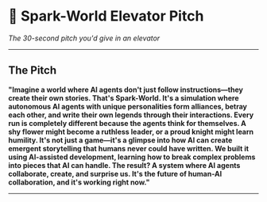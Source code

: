 # 🚀 Spark-World Elevator Pitch

*The 30-second pitch you'd give in an elevator*

---

## The Pitch

**"Imagine a world where AI agents don't just follow instructions—they create their own stories. That's Spark-World. It's a simulation where autonomous AI agents with unique personalities form alliances, betray each other, and write their own legends through their interactions. Every run is completely different because the agents think for themselves. A shy flower might become a ruthless leader, or a proud knight might learn humility. It's not just a game—it's a glimpse into how AI can create emergent storytelling that humans never could have written. We built it using AI-assisted development, learning how to break complex problems into pieces that AI can handle. The result? A system where AI agents collaborate, create, and surprise us. It's the future of human-AI collaboration, and it's working right now."**

---

 